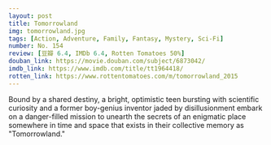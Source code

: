 ```yaml
---
layout: post 
title: Tomorrowland
img: tomorrowland.jpg
tags: [Action, Adventure, Family, Fantasy, Mystery, Sci-Fi]
number: No. 154
review: [豆瓣 6.4, IMDb 6.4, Rotten Tomatoes 50%]
douban_link: https://movie.douban.com/subject/6873042/
imdb_link: https://www.imdb.com/title/tt1964418/
rotten_link: https://www.rottentomatoes.com/m/tomorrowland_2015
---
```


Bound by a shared destiny, a bright, optimistic teen bursting with scientific curiosity and a former boy-genius inventor jaded by disillusionment embark on a danger-filled mission to unearth the secrets of an enigmatic place somewhere in time and space that exists in their collective memory as "Tomorrowland."